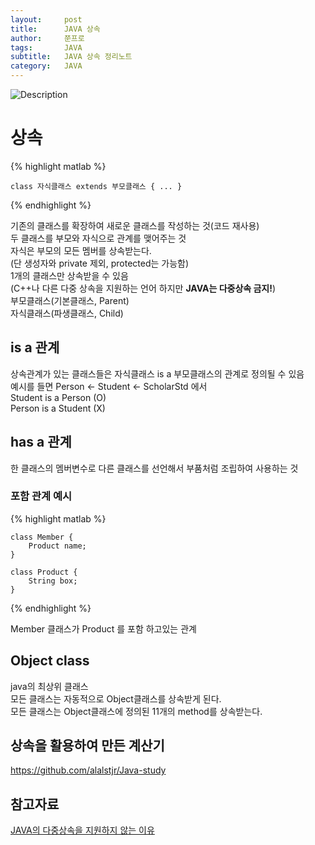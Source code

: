```yaml
---
layout:     post
title:      JAVA 상속
author:     쭌프로
tags: 		JAVA
subtitle:   JAVA 상속 정리노트
category:   JAVA
---
```

<!-- Start Writing Below in Markdown -->

![Description](https://alalstjr.github.io/jjunpro.github.io/img/java_bg.png)

# 상속

{% highlight matlab %}

    class 자식클래스 extends 부모클래스 { ... } 
{% endhighlight %}

<p>
  기존의 클래스를 확장하여 새로운 클래스를 작성하는 것(코드 재사용) <br/>
  두 클래스를 부모와 자식으로 관계를 맺어주는 것 <br/>
  자식은 부모의 모든 멤버를 상속받는다. <br/>
  (단 생성자와 private 제외, protected는 가능함) <br/>
  1개의 클래스만 상속받을 수 있음 <br/>
  (C++나 다른 다중 상속을 지원하는 언어 하지만 <b>JAVA는 다중상속 금지!</b>) <br/>
  부모클래스(기본클래스, Parent) <br/>
  자식클래스(파생클래스, Child) <br/>
</p>

## is a 관계

<p>
  상속관계가 있는 클래스들은 자식클래스 is a 부모클래스의 관계로 정의될 수 있음 <br/>
  예시를 들면 Person <- Student <- ScholarStd 에서 <br/>
  Student is a Person (O) <br/>
  Person is a Student (X) <br/>
</p>

## has a 관계

한 클래스의 멤버변수로 다른 클래스를 선언해서 부품처럼 조립하여 사용하는 것

### 포함 관계 예시

{% highlight matlab %}
    
    class Member {
        Product name;
    }
  
    class Product {
        String box;
    }
{% endhighlight %}
<p>
  Member 클래스가 Product 를 포함 하고있는 관계
</p>

## Object class

<p>
  java의 최상위 클래스 <br/>
  모든 클래스는 자동적으로 Object클래스를 상속받게 된다. <br/>
  모든 클래스는 Object클래스에 정의된 11개의 method를 상속받는다. 
</p>

## 상속을 활용하여 만든 계산기
https://github.com/alalstjr/Java-study

## 참고자료
<a href="http://egloos.zum.com/gyumee/v/3200829">JAVA의 다중상속을 지원하지 않는 이유</a>
